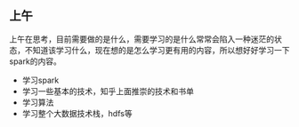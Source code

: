 ## 上午

上午在思考，目前需要做的是什么，需要学习的是什么常常会陷入一种迷茫的状态，不知道该学习什么，现在想的是怎么学习更有用的内容，所以想好好学习一下spark的内容。

* 学习spark
* 学习一些基本的技术，知乎上面推崇的技术和书单
* 学习算法
* 学习整个大数据技术栈，hdfs等